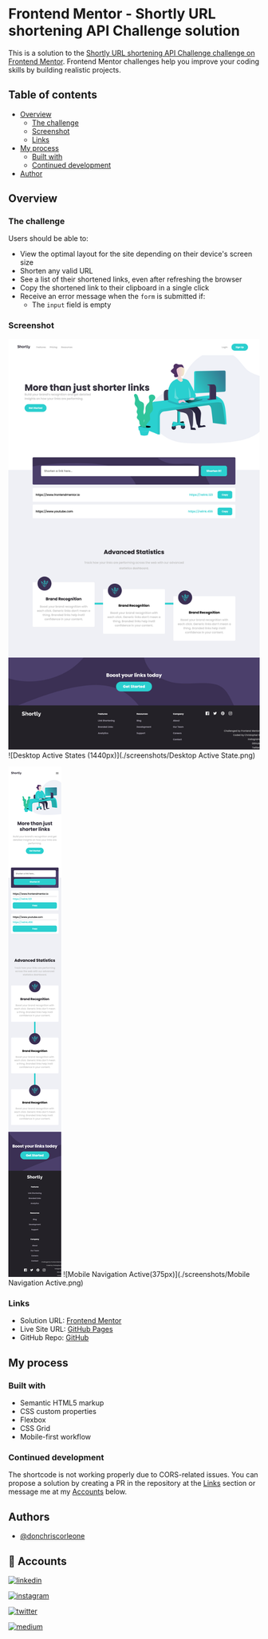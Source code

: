 # Frontend Mentor - Shortly URL shortening API Challenge solution

This is a solution to the [Shortly URL shortening API Challenge challenge on Frontend Mentor](https://www.frontendmentor.io/challenges/url-shortening-api-landing-page-2ce3ob-G). Frontend Mentor challenges help you improve your coding skills by building realistic projects. 

## Table of contents

- [Overview](#overview)
  - [The challenge](#the-challenge)
  - [Screenshot](#screenshot)
  - [Links](#links)
- [My process](#my-process)
  - [Built with](#built-with)
  - [Continued development](#continued-development)
- [Author](#author)

## Overview

### The challenge

Users should be able to:

- View the optimal layout for the site depending on their device's screen size
- Shorten any valid URL
- See a list of their shortened links, even after refreshing the browser
- Copy the shortened link to their clipboard in a single click
- Receive an error message when the `form` is submitted if:
  - The `input` field is empty

### Screenshot

![Desktop (1440px)](./screenshots/Desktop@1440.png)
![Desktop Active States (1440px)](./screenshots/Desktop Active State.png)


![Mobile (375px)](./screenshots/Mobile@375.png)
![Mobile Navigation Active(375px)](./screenshots/Mobile Navigation Active.png)


### Links

- Solution URL: [Frontend Mentor](https://www.frontendmentor.io/solutions/mobile-first-workflow-using-only-html-and-css-XzMG4edyHw)
- Live Site URL: [GitHub Pages](https://donchriscorleone.github.io/shortly-url-shortening-api-challenge-solution)
- GitHub Repo: [GitHub](https://github.com/donchriscorleone/shortly-url-shortening-api-challenge-solution)

## My process

### Built with

- Semantic HTML5 markup
- CSS custom properties
- Flexbox
- CSS Grid
- Mobile-first workflow

### Continued development
The shortcode is not working properly due to CORS-related issues. You can propose a solution by creating a PR in the repository at the [Links](#links) section or message me at my [Accounts](#accounts) below.


## Authors

- [@donchriscorleone](https://www.github.com/donchriscorleone)


## 🔗 Accounts
[![linkedin](https://img.shields.io/badge/linkedin-0A66C2?style=for-the-badge&logo=linkedin&logoColor=white)](https://www.linkedin.com/in/christopher-ii-lajom-031959211/)

[![instagram](https://img.shields.io/badge/Instagram-E4405F?style=for-the-badge&logo=instagram&logoColor=white)](https://www.instagram.com/devchristopherii)

[![twitter](https://img.shields.io/badge/Twitter-1DA1F2?style=for-the-badge&logo=twitter&logoColor=white)](https://www.twitter.com/topheriidev)

[![medium](https://img.shields.io/badge/Medium-12100E?style=for-the-badge&logo=medium&logoColor=white)](https://medium.com/@christopherii_)
